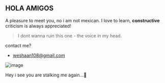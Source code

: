 ## HOLA AMIGOS ##
A pleasure to meet you, no i am not mexican. 
I love to learn, **constructive** criticism is always appreciated! 
> I dont wanna ruin this one - the voice in my head.

contact me? 
- weshaan108@gmail.com

![image](https://user-images.githubusercontent.com/118920744/216742342-cc85bb95-3072-4a92-83b7-09ee00bb965f.png)

Hey i see you are stalking me again...👀

<!---
weshaan/weshaan is a ✨ special ✨ repository because its `README.md` (this file) appears on your GitHub profile.
You can click the Preview link to take a look at your changes.
--->
